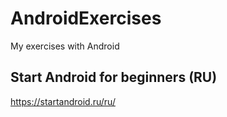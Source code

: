 # AndroidExercises
My exercises with Android

## Start Android for beginners (RU)
https://startandroid.ru/ru/
